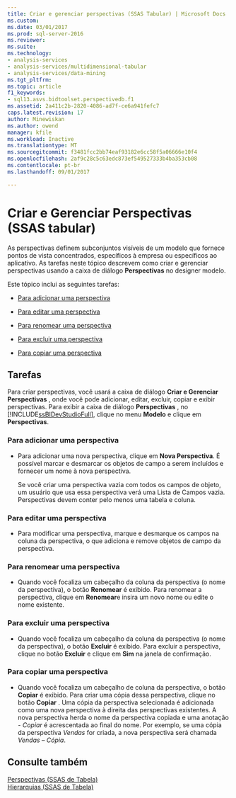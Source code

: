 ```yaml
---
title: Criar e gerenciar perspectivas (SSAS Tabular) | Microsoft Docs
ms.custom: 
ms.date: 03/01/2017
ms.prod: sql-server-2016
ms.reviewer: 
ms.suite: 
ms.technology:
- analysis-services
- analysis-services/multidimensional-tabular
- analysis-services/data-mining
ms.tgt_pltfrm: 
ms.topic: article
f1_keywords:
- sql13.asvs.bidtoolset.perspectivedb.f1
ms.assetid: 2a411c2b-2820-4086-ad7f-ce6a941fefc7
caps.latest.revision: 17
author: Minewiskan
ms.author: owend
manager: kfile
ms.workload: Inactive
ms.translationtype: MT
ms.sourcegitcommit: f3481fcc2bb74eaf93182e6cc58f5a06666e10f4
ms.openlocfilehash: 2af9c28c5c63edc873ef549527333b4ba353cb08
ms.contentlocale: pt-br
ms.lasthandoff: 09/01/2017

---
```

# <a name="create-and-manage-perspectives-ssas-tabular"></a>Criar e Gerenciar Perspectivas (SSAS tabular)
  As perspectivas definem subconjuntos visíveis de um modelo que fornece pontos de vista concentrados, específicos à empresa ou específicos ao aplicativo. As tarefas neste tópico descrevem como criar e gerenciar perspectivas usando a caixa de diálogo **Perspectivas** no designer modelo.  
  
 Este tópico inclui as seguintes tarefas:  
  
-   [Para adicionar uma perspectiva](#bkmk_add)  
  
-   [Para editar uma perspectiva](#bkmk_edit)  
  
-   [Para renomear uma perspectiva](#bkmk_rename)  
  
-   [Para excluir uma perspectiva](#bkmk_delete)  
  
-   [Para copiar uma perspectiva](#bkmk_copy)  
  
## <a name="tasks"></a>Tarefas  
 Para criar perspectivas, você usará a caixa de diálogo **Criar e Gerenciar Perspectivas** , onde você pode adicionar, editar, excluir, copiar e exibir perspectivas. Para exibir a caixa de diálogo **Perspectivas** , no [!INCLUDE[ssBIDevStudioFull](../../includes/ssbidevstudiofull-md.md)], clique no menu **Modelo** e clique em **Perspectivas**.  
  
###  <a name="bkmk_add"></a> Para adicionar uma perspectiva  
  
-   Para adicionar uma nova perspectiva, clique em **Nova Perspectiva**. É possível marcar e desmarcar os objetos de campo a serem incluídos e fornecer um nome à nova perspectiva.  
  
     Se você criar uma perspectiva vazia com todos os campos de objeto, um usuário que usa essa perspectiva verá uma Lista de Campos vazia. Perspectivas devem conter pelo menos uma tabela e coluna.  
  
###  <a name="bkmk_edit"></a> Para editar uma perspectiva  
  
-   Para modificar uma perspectiva, marque e desmarque os campos na coluna da perspectiva, o que adiciona e remove objetos de campo da perspectiva.  
  
###  <a name="bkmk_rename"></a> Para renomear uma perspectiva  
  
-   Quando você focaliza um cabeçalho da coluna da perspectiva (o nome da perspectiva), o botão **Renomear** é exibido. Para renomear a perspectiva, clique em **Renomear**e insira um novo nome ou edite o nome existente.  
  
###  <a name="bkmk_delete"></a> Para excluir uma perspectiva  
  
-   Quando você focaliza um cabeçalho da coluna da perspectiva (o nome da perspectiva), o botão **Excluir** é exibido. Para excluir a perspectiva, clique no botão **Excluir** e clique em **Sim** na janela de confirmação.  
  
###  <a name="bkmk_copy"></a> Para copiar uma perspectiva  
  
-   Quando você focaliza um cabeçalho de coluna da perspectiva, o botão **Copiar** é exibido. Para criar uma cópia dessa perspectiva, clique no botão **Copiar** . Uma cópia da perspectiva selecionada é adicionada como uma nova perspectiva à direita das perspectivas existentes. A nova perspectiva herda o nome da perspectiva copiada e uma anotação *- Copiar* é acrescentada ao final do nome. Por exemplo, se uma cópia da perspectiva *Vendas* for criada, a nova perspectiva será chamada *Vendas – Cópia*.  
  
## <a name="see-also"></a>Consulte também  
 [Perspectivas &#40;SSAS de Tabela&#41;](../../analysis-services/tabular-models/perspectives-ssas-tabular.md)   
 [Hierarquias &#40;SSAS de Tabela&#41;](../../analysis-services/tabular-models/hierarchies-ssas-tabular.md)  
  
  

